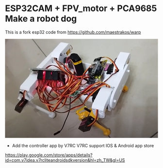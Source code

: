 ESP32CAM + FPV_motor + PCA9685 
Make a robot dog 
====================================

This is a fork esp32 code from  https://github.com/maestrakos/warp


[![IMAGE ALT TEXT HERE](robot_dog_v1.jpg)](https://github.com/maestrakos/warp)


- Add the controller app by V7RC 
V7RC support IOS & Android app store

https://play.google.com/store/apps/details?id=com.v7idea.v7rcliteandroidsdkversion&hl=zh_TW&gl=US

